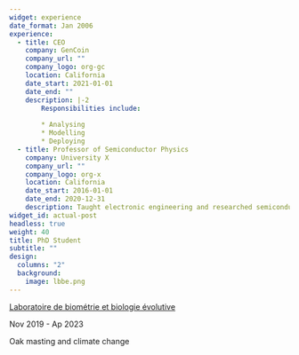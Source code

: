 ```yaml
---
widget: experience
date_format: Jan 2006
experience:
  - title: CEO
    company: GenCoin
    company_url: ""
    company_logo: org-gc
    location: California
    date_start: 2021-01-01
    date_end: ""
    description: |-2
        Responsibilities include:
        
        * Analysing
        * Modelling
        * Deploying
  - title: Professor of Semiconductor Physics
    company: University X
    company_url: ""
    company_logo: org-x
    location: California
    date_start: 2016-01-01
    date_end: 2020-12-31
    description: Taught electronic engineering and researched semiconductor physics.
widget_id: actual-post
headless: true
weight: 40
title: PhD Student
subtitle: ""
design:
  columns: "2"
  background:
    image: lbbe.png
---
```

[Laboratoire de biométrie et biologie évolutive](https://lbbe-web.univ-lyon1.fr/fr)

Nov 2019 - Ap 2023

Oak masting and climate change